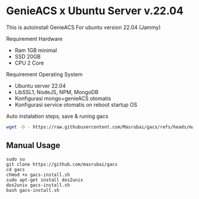 # GenieACS x Ubuntu Server v.22.04
This is autoinstall GenieACS For ubuntu version 22.04 (Jammy)

Requirement Hardware
- Ram 1GB minimal
- SSD 20GB
- CPU 2 Core

Requirement Operating System
- Ubuntu server 22.04
- LibSSL1, NodeJS, NPM, MongoDB
- Konfigurasi mongo+genieACS otomatis
- Konfigurasi service otomatis on reboot startup OS


Auto instalation steps, save & runing gacs
```sh
wget -O - https://raw.githubusercontent.com/Masrubai/gacs/refs/heads/main/gacs-install.sh | bash
```

## Manual Usage
```
sudo su
git clone https://github.com/masrubai/gacs
cd gacs
chmod +x gacs-install.sh
sudo apt-get install dos2unix
dos2unix gacs-install.sh
bash gacs-install.sh
```

